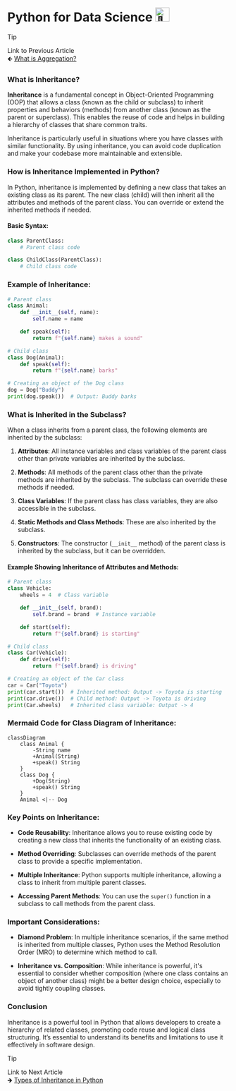 # Python for Data Science <picture> <source srcset="https://fonts.gstatic.com/s/e/notoemoji/latest/1f40d/512.webp" type="image/webp"> <img src="https://fonts.gstatic.com/s/e/notoemoji/latest/1f40d/512.gif" alt="🐍" width="32" height="32"> </picture>

> [!TIP]  
> Link to Previous Article  
> 🡸 [What is Aggregation?](/OOPs%20with%20Python/Articles/55_aggregation.md)

### What is Inheritance?

**Inheritance** is a fundamental concept in Object-Oriented Programming (OOP) that allows a class (known as the child or subclass) to inherit properties and behaviors (methods) from another class (known as the parent or superclass). This enables the reuse of code and helps in building a hierarchy of classes that share common traits.

Inheritance is particularly useful in situations where you have classes with similar functionality. By using inheritance, you can avoid code duplication and make your codebase more maintainable and extensible.

### How is Inheritance Implemented in Python?

In Python, inheritance is implemented by defining a new class that takes an existing class as its parent. The new class (child) will then inherit all the attributes and methods of the parent class. You can override or extend the inherited methods if needed.

#### Basic Syntax:

```python
class ParentClass:
    # Parent class code

class ChildClass(ParentClass):
    # Child class code
```

### Example of Inheritance:

```python
# Parent class
class Animal:
    def __init__(self, name):
        self.name = name

    def speak(self):
        return f"{self.name} makes a sound"

# Child class
class Dog(Animal):
    def speak(self):
        return f"{self.name} barks"

# Creating an object of the Dog class
dog = Dog("Buddy")
print(dog.speak())  # Output: Buddy barks
```

### What is Inherited in the Subclass?

When a class inherits from a parent class, the following elements are inherited by the subclass:

1. **Attributes**: All instance variables and class variables of the parent class other than private variables are inherited by the subclass.

2. **Methods**: All methods of the parent class other than the private methods are inherited by the subclass. The subclass can override these methods if needed.

3. **Class Variables**: If the parent class has class variables, they are also accessible in the subclass.

4. **Static Methods and Class Methods**: These are also inherited by the subclass.

5. **Constructors**: The constructor (`__init__` method) of the parent class is inherited by the subclass, but it can be overridden.

#### Example Showing Inheritance of Attributes and Methods:

```python
# Parent class
class Vehicle:
    wheels = 4  # Class variable

    def __init__(self, brand):
        self.brand = brand  # Instance variable

    def start(self):
        return f"{self.brand} is starting"

# Child class
class Car(Vehicle):
    def drive(self):
        return f"{self.brand} is driving"

# Creating an object of the Car class
car = Car("Toyota")
print(car.start())  # Inherited method: Output -> Toyota is starting
print(car.drive())  # Child method: Output -> Toyota is driving
print(Car.wheels)   # Inherited class variable: Output -> 4
```

### Mermaid Code for Class Diagram of Inheritance:

```mermaid
classDiagram
    class Animal {
        -String name
        +Animal(String)
        +speak() String
    }
    class Dog {
        +Dog(String)
        +speak() String
    }
    Animal <|-- Dog
```

### Key Points on Inheritance:

- **Code Reusability**: Inheritance allows you to reuse existing code by creating a new class that inherits the functionality of an existing class.
  
- **Method Overriding**: Subclasses can override methods of the parent class to provide a specific implementation.

- **Multiple Inheritance**: Python supports multiple inheritance, allowing a class to inherit from multiple parent classes.

- **Accessing Parent Methods**: You can use the `super()` function in a subclass to call methods from the parent class.

### Important Considerations:

- **Diamond Problem**: In multiple inheritance scenarios, if the same method is inherited from multiple classes, Python uses the Method Resolution Order (MRO) to determine which method to call.

- **Inheritance vs. Composition**: While inheritance is powerful, it's essential to consider whether composition (where one class contains an object of another class) might be a better design choice, especially to avoid tightly coupling classes.

### Conclusion

Inheritance is a powerful tool in Python that allows developers to create a hierarchy of related classes, promoting code reuse and logical class structuring. It’s essential to understand its benefits and limitations to use it effectively in software design.

> [!TIP]  
> Link to Next Article  
> 🡺 [Types of Inheritance in Python](/OOPs%20with%20Python/Articles/56_inheritance.md)
